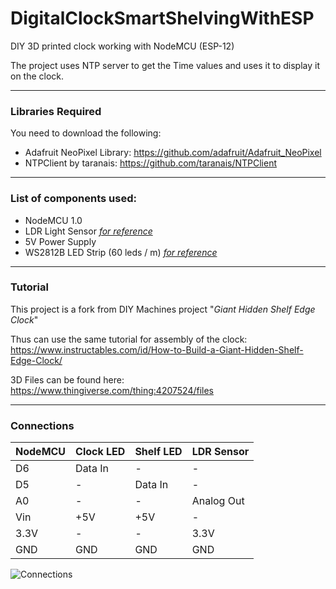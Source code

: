 # DigitalClockSmartShelvingWithESP
DIY 3D printed clock working with NodeMCU (ESP-12)

The project uses NTP server to get the Time values and uses it to display it on the clock.

------------

### Libraries Required

You need to download the following:

- Adafruit NeoPixel Library: https://github.com/adafruit/Adafruit_NeoPixel
- NTPClient by taranais: https://github.com/taranais/NTPClient

------------

### List of components used:
- NodeMCU 1.0
- LDR Light Sensor [*for reference*](https://www.amazon.co.uk/Nitrip-Digital-Intensity-Detection-Photosensitive/dp/B07W9BQX64/ref=sr_1_3?keywords=Digital+Light+Intensity+Detection+Photosensitive&qid=1585488675&sr=8-3 "reference") 
- 5V Power Supply
- WS2812B LED Strip (60 leds / m) [*for reference*](https://www.amazon.co.uk/dp/B01CDTEJBG/ref=cm_sw_r_tw_dp_U_x_DLjGEbE6E76WZ "*for reference*")

------------

### Tutorial
This project is a fork from DIY Machines project "*Giant Hidden Shelf Edge Clock*"

Thus can use the same tutorial for assembly of the clock: https://www.instructables.com/id/How-to-Build-a-Giant-Hidden-Shelf-Edge-Clock/

3D Files can be found here: https://www.thingiverse.com/thing:4207524/files

------------

### Connections
| NodeMCU  | Clock LED  | Shelf LED  | LDR Sensor  |
| ------------ | ------------ | ------------ | ------------ |
| D6  | Data In  | -  | -  |
| D5  | -  | Data In  | -  |
| A0  | -  | -  | Analog Out  |
| Vin  | +5V  | +5V  | -  |
| 3.3V  | -  | -  | 3.3V  |
| GND  | GND  | GND  | GND  |

![Connections](https://raw.githubusercontent.com/sam-tj/DigitalClockSmartShelvingWithESP/master/nodemcu%20neopixel%20ldr_bb.jpg "Connections")
